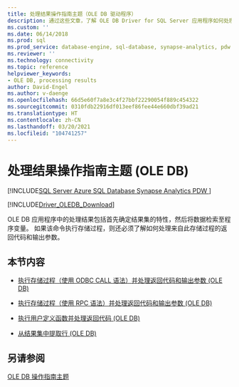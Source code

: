 ```yaml
---
title: 处理结果操作指南主题（OLE DB 驱动程序）
description: 通过这些文章，了解 OLE DB Driver for SQL Server 应用程序如何处理结果，其中包括执行存储过程的命令。
ms.custom: ''
ms.date: 06/14/2018
ms.prod: sql
ms.prod_service: database-engine, sql-database, synapse-analytics, pdw
ms.reviewer: ''
ms.technology: connectivity
ms.topic: reference
helpviewer_keywords:
- OLE DB, processing results
author: David-Engel
ms.author: v-daenge
ms.openlocfilehash: 66d5e60f7a8e3c4f27bbf22290054f889c454322
ms.sourcegitcommit: 0310fdb22916df013eef86fee44e660dbf39ad21
ms.translationtype: HT
ms.contentlocale: zh-CN
ms.lasthandoff: 03/20/2021
ms.locfileid: "104741257"
---
```

# <a name="processing-results-how-to-topics-ole-db"></a>处理结果操作指南主题 (OLE DB)
[!INCLUDE[SQL Server Azure SQL Database Synapse Analytics PDW ](../../../../includes/applies-to-version/sql-asdb-asdbmi-asa-pdw.md)]

[!INCLUDE[Driver_OLEDB_Download](../../../../includes/driver_oledb_download.md)]

  OLE DB 应用程序中的处理结果包括首先确定结果集的特性，然后将数据检索至程序变量。 如果该命令执行存储过程，则还必须了解如何处理来自此存储过程的返回代码和输出参数。  
  
## <a name="in-this-section"></a>本节内容  
  
-   [执行存储过程（使用 ODBC CALL 语法）并处理返回代码和输出参数 (OLE DB)](../../../oledb/ole-db-how-to/results/execute-stored-procedure-with-odbc-call-and-process-output.md)  
  
-   [执行存储过程（使用 RPC 语法）并处理返回代码和输出参数 (OLE DB)](../../../oledb/ole-db-how-to/results/execute-stored-procedure-with-rpc-and-process-output.md)  
  
-   [执行用户定义函数并处理返回代码 (OLE DB)](../../../oledb/ole-db-how-to/results/execute-a-user-defined-function-and-process-return-code-ole-db.md)  
  
-   [从结果集中提取行 (OLE DB)](../../../oledb/ole-db-how-to/results/fetch-rows-from-a-result-set-ole-db.md)  
  
## <a name="see-also"></a>另请参阅  
 [OLE DB 操作指南主题](../../../oledb/ole-db-how-to/ole-db-how-to-topics.md)  
  
  
